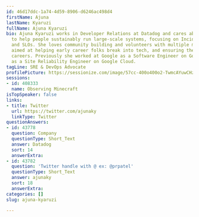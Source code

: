 ```yaml
---
id: 46d17ddc-1a74-4d59-8906-d6246ac498d4
firstName: Ajuna
lastName: Kyaruzi
fullName: Ajuna Kyaruzi
bio: Ajuna Kyaruzi works in Developer Relations at Datadog and cares about using software
  to help people sustainably run large-scale systems, focusing on Incident Managements
  and SLOs. She loves community building and volunteers with multiple mentorship programs
  aimed at helping early career folks break into tech, and ensuring they have successful
  careers. Previously she worked at Google as a Software Engineer on Google Maps and
  as a Site Reliability Engineer on Google Cloud.
tagLine: SRE & DevOps Advocate
profilePicture: https://sessionize.com/image/57cc-400o400o2-TwmcAYuwCHzji6m2hLjgRT.jpg
sessions:
- id: 408333
  name: Observing Minecraft
isTopSpeaker: false
links:
- title: Twitter
  url: https://twitter.com/ajunaky
  linkType: Twitter
questionAnswers:
- id: 43778
  question: Company
  questionType: Short_Text
  answer: Datadog
  sort: 14
  answerExtra: 
- id: 43782
  question: 'Twitter handle with @ ex: @prpatel'
  questionType: Short_Text
  answer: ajunaky
  sort: 18
  answerExtra: 
categories: []
slug: ajuna-kyaruzi

---
```

